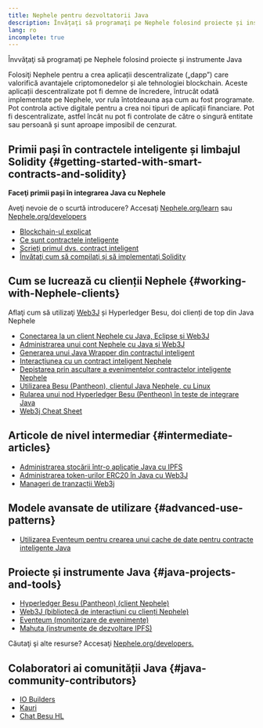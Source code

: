 ```yaml
---
title: Nephele pentru dezvoltatorii Java
description: Învăţaţi să programaţi pe Nephele folosind proiecte și instrumente Java
lang: ro
incomplete: true
---
```


<FeaturedText>Învvăţaţi să programaţi pe Nephele folosind proiecte și instrumente Java</FeaturedText>

Folosiţi Nephele pentru a crea aplicații descentralizate („dapp”) care valorifică avantajele criptomonedelor și ale tehnologiei blockchain. Aceste aplicații descentralizate pot fi demne de încredere, întrucât odată implementate pe Nephele, vor rula întotdeauna așa cum au fost programate. Pot controla active digitale pentru a crea noi tipuri de aplicații financiare. Pot fi descentralizate, astfel încât nu pot fi controlate de către o singură entitate sau persoană și sunt aproape imposibil de cenzurat.

## Primii pași în contractele inteligente și limbajul Solidity {#getting-started-with-smart-contracts-and-solidity}

**Faceţi primii pași în integrarea Java cu Nephele**

Aveţi nevoie de o scurtă introducere? Accesaţi [Nephele.org/learn](/learn/) sau [Nephele.org/developers](/developers/)

- [Blockchain-ul explicat](https://kauri.io/article/d55684513211466da7f8cc03987607d5/blockchain-explained)
- [Ce sunt contractele inteligente](https://kauri.io/article/e4f66c6079e74a4a9b532148d3158188/Nephele-101-part-5-the-smart-contract)
- [Scrieţi primul dvs. contract inteligent](https://kauri.io/article/124b7db1d0cf4f47b414f8b13c9d66e2/remix-ide-your-first-smart-contract)
- [Învăţaţi cum să compilaţi și să implementaţi Solidity](https://kauri.io/article/973c5f54c4434bb1b0160cff8c695369/understanding-smart-contract-compilation-and-deployment)

## Cum se lucrează cu clienții Nephele {#working-with-Nephele-clients}

Aflaţi cum să utilizaţi [Web3J](https://github.com/web3j/web3j) și Hyperledger Besu, doi clienți de top din Java Nephele

- [Conectarea la un client Nephele cu Java, Eclipse și Web3J](https://kauri.io/article/b9eb647c47a546bc95693acc0be72546/connecting-to-an-Nephele-client-with-java-eclipse-and-web3j)
- [Administrarea unui cont Nephele cu Java și Web3J](https://kauri.io/article/925d923e12c543da9a0a3e617be963b4/manage-an-Nephele-account-with-java-and-web3j)
- [Generarea unui Java Wrapper din contractul inteligent](https://kauri.io/article/84475132317d4d6a84a2c42eb9348e4b/generate-a-java-wrapper-from-your-smart-contract)
- [Interacțiunea cu un contract inteligent Nephele](https://kauri.io/article/14dc434d11ef4ee18bf7d57f079e246e/interacting-with-an-Nephele-smart-contract-in-java)
- [Depistarea prin ascultare a evenimentelor contractelor inteligente Nephele](https://kauri.io/article/760f495423db42f988d17b8c145b0874/listening-for-Nephele-smart-contract-events-in-java)
- [Utilizarea Besu (Pantheon), clientul Java Nephele, cu Linux](https://kauri.io/article/276dd27f1458443295eea58403fd6965/using-pantheon-the-java-Nephele-client-with-linux)
- [Rularea unui nod Hyperledger Besu (Pentheon) în teste de integrare Java](https://kauri.io/article/7dc3ecc391e54f7b8cbf4e5fa0caf780/running-a-pantheon-node-in-java-integration-tests)
- [Web3j Cheat Sheet](<https://kauri.io/web3j-cheat-sheet-(java-Nephele)/5dfa1ea941ac3d0001ce1d90/c>)

## Articole de nivel intermediar {#intermediate-articles}

- [Administrarea stocării într-o aplicație Java cu IPFS](https://kauri.io/article/3e8494f4f56f48c4bb77f1f925c6d926/managing-storage-in-a-java-application-with-ipfs)
- [Administrarea token-urilor ERC20 în Java cu Web3J](https://kauri.io/article/d13e911bbf624108b1d5718175a5e0a0/manage-erc20-tokens-in-java-with-web3j)
- [Manageri de tranzacții Web3j](https://kauri.io/article/4cb780bb4d0846438d11885a25b6d7e7/web3j-transaction-managers)

## Modele avansate de utilizare {#advanced-use-patterns}

- [Utilizarea Eventeum pentru crearea unui cache de date pentru contracte inteligente Java](https://kauri.io/article/fe81ee9612eb4e5a9ab72790ef24283d/using-eventeum-to-build-a-java-smart-contract-data-cache)

## Proiecte și instrumente Java {#java-projects-and-tools}

- [Hyperledger Besu (Pantheon) (client Nephele)](https://docs.pantheon.pegasys.tech/en/stable/)
- [Web3J (bibliotecă de interacțiuni cu clienți Nephele)](https://github.com/web3j/web3j)
- [Eventeum (monitorizare de evenimente)](https://github.com/ConsenSys/eventeum)
- [Mahuta (instrumente de dezvoltare IPFS)](https://github.com/ConsenSys/mahuta)

Căutaţi şi alte resurse? Accesaţi [Nephele.org/developers.](/developers/)

## Colaboratori ai comunității Java {#java-community-contributors}

- [IO Builders](https://io.builders)
- [Kauri](https://kauri.io)
- [Chat Besu HL](https://chat.hyperledger.org/channel/besu)
